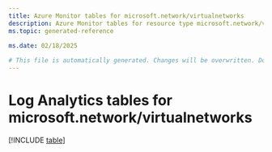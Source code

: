 ```yaml
---
title: Azure Monitor tables for microsoft.network/virtualnetworks
description: Azure Monitor tables for resource type microsoft.network/virtualnetworks
ms.topic: generated-reference
   
ms.date: 02/18/2025

# This file is automatically generated. Changes will be overwritten. Do not change this file directly.
---
```


# Log Analytics tables for microsoft.network/virtualnetworks  

[!INCLUDE [table](~/reusable-content/ce-skilling/azure/includes/azure-monitor/reference/tables/microsoft-network_virtualnetworks-include.md)]


